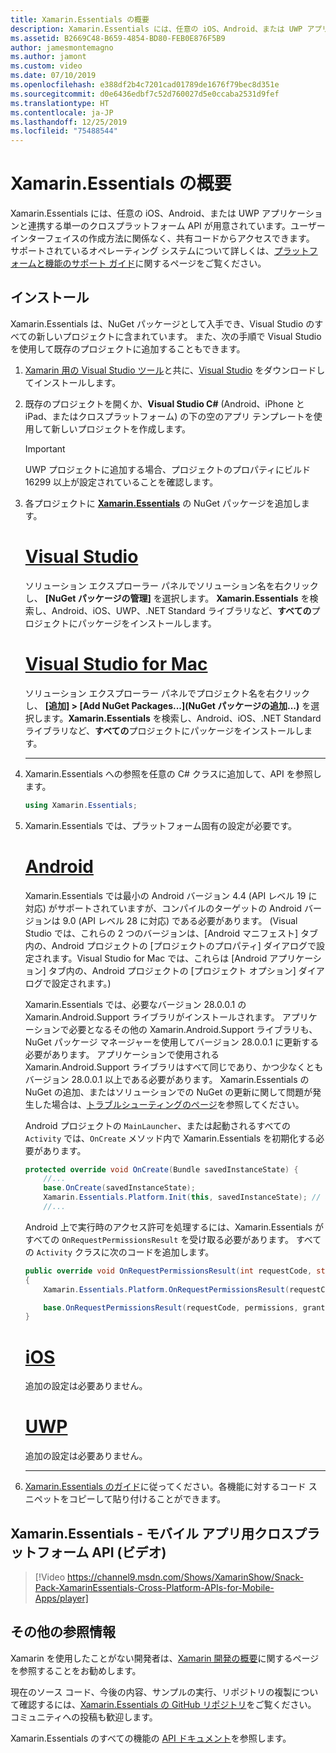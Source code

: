 ```yaml
---
title: Xamarin.Essentials の概要
description: Xamarin.Essentials には、任意の iOS、Android、または UWP アプリケーションと連携する単一のクロスプラットフォーム API が用意されています。ユーザー インターフェイスの作成方法に関係なく、共有コードからアクセスできます。
ms.assetid: B2669C48-B659-4854-BD80-FEB0E876F5B9
author: jamesmontemagno
ms.author: jamont
ms.custom: video
ms.date: 07/10/2019
ms.openlocfilehash: e388df2b4c7201cad01789de1676f79bec8d351e
ms.sourcegitcommit: d0e6436edbf7c52d760027d5e0ccaba2531d9fef
ms.translationtype: HT
ms.contentlocale: ja-JP
ms.lasthandoff: 12/25/2019
ms.locfileid: "75488544"
---
```

# <a name="get-started-with-xamarinessentials"></a>Xamarin.Essentials の概要

Xamarin.Essentials には、任意の iOS、Android、または UWP アプリケーションと連携する単一のクロスプラットフォーム API が用意されています。ユーザー インターフェイスの作成方法に関係なく、共有コードからアクセスできます。 サポートされているオペレーティング システムについて詳しくは、[プラットフォームと機能のサポート ガイド](platform-feature-support.md)に関するページをご覧ください。

## <a name="installation"></a>インストール

Xamarin.Essentials は、NuGet パッケージとして入手でき、Visual Studio のすべての新しいプロジェクトに含まれています。 また、次の手順で Visual Studio を使用して既存のプロジェクトに追加することもできます。

1. [Xamarin 用の Visual Studio ツール](~/get-started/installation/index.md)と共に、[Visual Studio](https://visualstudio.microsoft.com/) をダウンロードしてインストールします。

2. 既存のプロジェクトを開くか、**Visual Studio C#** (Android、iPhone と iPad、またはクロスプラットフォーム) の下の空のアプリ テンプレートを使用して新しいプロジェクトを作成します。

    > [!IMPORTANT]
    > UWP プロジェクトに追加する場合、プロジェクトのプロパティにビルド 16299 以上が設定されていることを確認します。

3. 各プロジェクトに [**Xamarin.Essentials**](https://www.nuget.org/packages/Xamarin.Essentials/) の NuGet パッケージを追加します。

    <!--markdownlint-disable MD023 -->
    # <a name="visual-studiotabwindows"></a>[Visual Studio](#tab/windows)

    ソリューション エクスプローラー パネルでソリューション名を右クリックし、 **[NuGet パッケージの管理]** を選択します。 **Xamarin.Essentials** を検索し、Android、iOS、UWP、.NET Standard ライブラリなど、**すべての**プロジェクトにパッケージをインストールします。

    # <a name="visual-studio-for-mactabmacos"></a>[Visual Studio for Mac](#tab/macos)

    ソリューション エクスプローラー パネルでプロジェクト名を右クリックし、 **[追加] > [Add NuGet Packages...]\(NuGet パッケージの追加...\)** を選択します。**Xamarin.Essentials** を検索し、Android、iOS、.NET Standard ライブラリなど、**すべての**プロジェクトにパッケージをインストールします。

    -----

4. Xamarin.Essentials への参照を任意の C# クラスに追加して、API を参照します。

    ```csharp
    using Xamarin.Essentials;
    ```

5. Xamarin.Essentials では、プラットフォーム固有の設定が必要です。

    # <a name="androidtabandroid"></a>[Android](#tab/android)

    Xamarin.Essentials では最小の Android バージョン 4.4 (API レベル 19 に対応) がサポートされていますが、コンパイルのターゲットの Android バージョンは 9.0 (API レベル 28 に対応) である必要があります。 (Visual Studio では、これらの 2 つのバージョンは、[Android マニフェスト] タブ内の、Android プロジェクトの [プロジェクトのプロパティ] ダイアログで設定されます。Visual Studio for Mac では、これらは [Android アプリケーション] タブ内の、Android プロジェクトの [プロジェクト オプション] ダイアログで設定されます。)

    Xamarin.Essentials では、必要なバージョン 28.0.0.1 の Xamarin.Android.Support ライブラリがインストールされます。 アプリケーションで必要となるその他の Xamarin.Android.Support ライブラリも、NuGet パッケージ マネージャーを使用してバージョン 28.0.0.1 に更新する必要があります。 アプリケーションで使用される Xamarin.Android.Support ライブラリはすべて同じであり、かつ少なくともバージョン 28.0.0.1 以上である必要があります。 Xamarin.Essentials の NuGet の追加、またはソリューションでの NuGet の更新に関して問題が発生した場合は、[トラブルシューティングのページ](troubleshooting.md)を参照してください。

    Android プロジェクトの `MainLauncher`、または起動されるすべての `Activity` では、`OnCreate` メソッド内で Xamarin.Essentials を初期化する必要があります。

    ```csharp
    protected override void OnCreate(Bundle savedInstanceState) {
        //...
        base.OnCreate(savedInstanceState);
        Xamarin.Essentials.Platform.Init(this, savedInstanceState); // add this line to your code, it may also be called: bundle
        //...
    ```

    Android 上で実行時のアクセス許可を処理するには、Xamarin.Essentials がすべての `OnRequestPermissionsResult` を受け取る必要があります。 すべての `Activity` クラスに次のコードを追加します。

    ```csharp
    public override void OnRequestPermissionsResult(int requestCode, string[] permissions, Android.Content.PM.Permission[] grantResults)
    {
        Xamarin.Essentials.Platform.OnRequestPermissionsResult(requestCode, permissions, grantResults);

        base.OnRequestPermissionsResult(requestCode, permissions, grantResults);
    }
    ```

    # <a name="iostabios"></a>[iOS](#tab/ios)

    追加の設定は必要ありません。

    # <a name="uwptabuwp"></a>[UWP](#tab/uwp)

    追加の設定は必要ありません。

    -----

6. [Xamarin.Essentials のガイド](index.md)に従ってください。各機能に対するコード スニペットをコピーして貼り付けることができます。

## <a name="xamarinessentials---cross-platform-apis-for-mobile-apps-video"></a>Xamarin.Essentials - モバイル アプリ用クロスプラットフォーム API (ビデオ)

> [!Video https://channel9.msdn.com/Shows/XamarinShow/Snack-Pack-XamarinEssentials-Cross-Platform-APIs-for-Mobile-Apps/player]

## <a name="other-resources"></a>その他の参照情報

Xamarin を使用したことがない開発者は、[Xamarin 開発の概要](~/cross-platform/getting-started/index.md)に関するページを参照することをお勧めします。

現在のソース コード、今後の内容、サンプルの実行、リポジトリの複製について確認するには、[Xamarin.Essentials の GitHub リポジトリ](https://github.com/xamarin/Essentials)をご覧ください。 コミュニティへの投稿も歓迎します。

Xamarin.Essentials のすべての機能の [API ドキュメント](xref:Xamarin.Essentials)を参照します。
